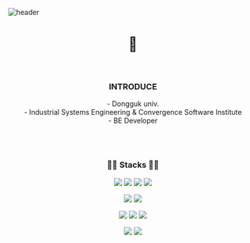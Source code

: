 ![header](https://capsule-render.vercel.app/api?type=waving&color=D2E1FF&&fontColor=FFFFFF&height=150&section=header&fontSize=50&&fontAlignY=35&animation=blink)

<h1 align="center"> 🐋 </h1>

<br>

<h3 align="center"> INTRODUCE </h3>
<p align="center">
- Dongguk univ. <br>
- Industrial Systems Engineering & Convergence Software Institute <br>
- BE Developer
</p>
<br>

<br>




<h3 align="center">🏃‍♀️ Stacks 🏃‍♀️</h4>
<p align="center">
<img src="https://img.shields.io/badge/java-007396?style=for-the-badge&logo=java&logoColor=white">
<img src="https://img.shields.io/badge/python-3776AB?style=for-the-badge&logo=python&logoColor=white">
<img src="https://img.shields.io/badge/html5-E34F26?style=for-the-badge&logo=html5&logoColor=white">
<img src="https://img.shields.io/badge/css-1572B6?style=for-the-badge&logo=css3&logoColor=white">
</p>


<p align="center">
<img src="https://img.shields.io/badge/mysql-4479A1?style=for-the-badge&logo=mysql&logoColor=white"> 
<img src="https://img.shields.io/badge/mariaDB-003545?style=for-the-badge&logo=mariaDB&logoColor=white">
</p>



<p align="center">
<img src="https://img.shields.io/badge/springboot-6DB33F?style=for-the-badge&logo=springboot&logoColor=white">
<img src="https://img.shields.io/badge/django-092E20?style=for-the-badge&logo=django&logoColor=white">
<img src="https://img.shields.io/badge/flask-000000?style=for-the-badge&logo=flask&logoColor=white">
</p>



<p align="center">
<img src="https://img.shields.io/badge/amazonaws-232F3E?style=for-the-badge&logo=amazonaws&logoColor=white">
<img src="https://img.shields.io/badge/git-F05032?style=for-the-badge&logo=git&logoColor=white">
</p>

<br>

<br>


<br><br>

